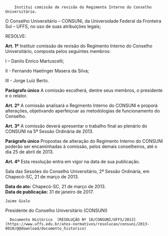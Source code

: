         Institui comissão de revisão do Regimento Interno do Conselho Universitário.  

O Conselho Universitário – CONSUNI, da Universidade Federal da Fronteira Sul – UFFS, no uso de suas atribuições legais;

  

 RESOLVE:

  **Art. 1º** Instituir comissão de revisão do Regimento Interno do Conselho Universitário, composta pelos seguintes membros:

 I – Danilo Enrico Martuscelli;

 II - Fernando Haetinger Masera da Silva;

 III - Jorge Luiz Berto.

 **Parágrafo único** A comissão escolherá, dentre seus membros, o presidente e o relator.

  **Art. 2º** A comissão analisará o Regimento Interno do CONSUNI e proporá alterações, objetivando aperfeiçoar as metodologias de funcionamento do Conselho.

  

 **Art. 3º** A comissão deverá apresentar o trabalho final ao plenário do CONSUNI na 5ª Sessão Ordinária de 2013.

 **Parágrafo único** Propostas de alteração do Regimento Interno do CONSUNI poderão ser encaminhadas à comissão, pelos demais conselheiros, até o dia 25 de abril de 2013.

  

 **Art. 4º** Esta resolução entra em vigor na data de sua publicação.

  

 Sala das Sessões do Conselho Universitário, 2ª Sessão Ordinária, em Chapecó-SC, 21 de março de 2013.

   **Data do ato:** Chapecó-SC, 21 de março de 2013.   
 **Data de publicação:**  31 de janeiro de 2017. 

    Jaime Giolo   
 Presidente do Conselho Universitário (CONSUNI) 

      Documento Histórico  [RESOLUÇÃO Nº 10/CONSUNI/UFFS/2013](https://www.uffs.edu.br/atos-normativos/resolucao/consuni/2013-0010/@@download/documento_historico)     
      